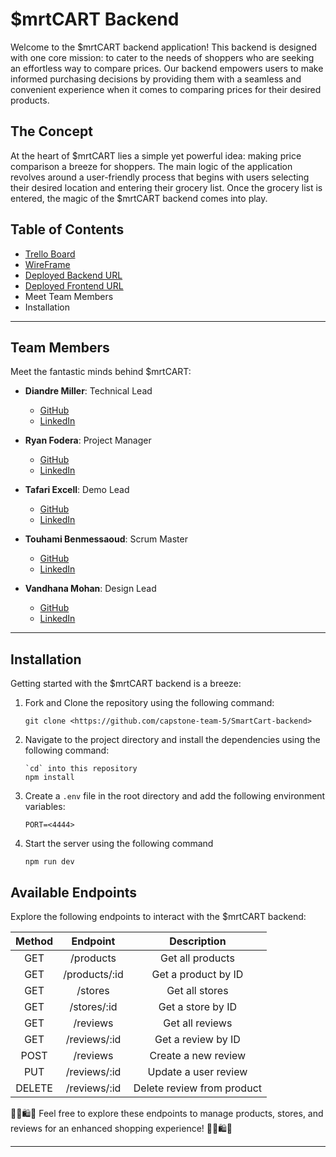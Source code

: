 # $mrtCART Backend

Welcome to the $mrtCART backend application! This backend is designed with one core mission: to cater to the needs of shoppers who are seeking an effortless way to compare prices. Our backend empowers users to make informed purchasing decisions by providing them with a seamless and convenient experience when it comes to comparing prices for their desired products.

## The Concept

At the heart of $mrtCART lies a simple yet powerful idea: making price comparison a breeze for shoppers. The main logic of the application revolves around a user-friendly process that begins with users selecting their desired location and entering their grocery list. Once the grocery list is entered, the magic of the $mrtCART backend comes into play.

## Table of Contents

- [Trello Board](https://trello.com/b/PG58P1v8/93-capstone-team-5)
- [WireFrame](https://www.figma.com/file/O2GvnaIrPFRSURlMLNeX9w/Capstone---Team-5?type=design&node-id=0-1&mode=design&t=ZhrulM6i0d83wAcF-0)
- [Deployed Backend URL](https://)
- [Deployed Frontend URL](https://)
- Meet Team Members
- Installation

---

## Team Members

Meet the fantastic minds behind $mrtCART:

- **Diandre Miller**: Technical Lead

  - [GitHub](https://github.com/DiandreMiller)
  - [LinkedIn](https://www.linkedin.com/in/diandre-miller/)

- **Ryan Fodera**: Project Manager

  - [GitHub](https://github.com/ryanfodera)
  - [LinkedIn](https://www.linkedin.com/in/ryan-fodera/)

- **Tafari Excell**: Demo Lead

  - [GitHub](https://github.com/Tafarigit)
  - [LinkedIn](https://www.linkedin.com/in/tafari-e-7a5554110/)

- **Touhami Benmessaoud**: Scrum Master

  - [GitHub](https://github.com/touhami-ben)
  - [LinkedIn](https://www.linkedin.com/in/touhami-benmessaoud-aaa072259/)

- **Vandhana Mohan**: Design Lead
  - [GitHub](https://github.com/Vandhana-Mohan)
  - [LinkedIn](https://www.linkedin.com/in/vandhanamohan/)

---

## Installation

Getting started with the $mrtCART backend is a breeze:

1. Fork and Clone the repository using the following command:

   ```
   git clone <https://github.com/capstone-team-5/SmartCart-backend>
   ```

2. Navigate to the project directory and install the dependencies using the following command:

   ```
   `cd` into this repository
   npm install
   ```

3. Create a `.env` file in the root directory and add the following environment variables:

   ```
   PORT=<4444>
   ```

4. Start the server using the following command

   ```
   npm run dev
   ```

## Available Endpoints

Explore the following endpoints to interact with the $mrtCART backend:

| Method |   Endpoint    |        Description         |
| :----: | :-----------: | :------------------------: |
|  GET   |   /products   |      Get all products      |
|  GET   | /products/:id |    Get a product by ID     |
|  GET   |    /stores    |       Get all stores       |
|  GET   |  /stores/:id  |     Get a store by ID      |
|  GET   |   /reviews    |      Get all reviews       |
|  GET   | /reviews/:id  |     Get a review by ID     |
|  POST  |   /reviews    |    Create a new review     |
|  PUT   | /reviews/:id  |    Update a user review    |
| DELETE | /reviews/:id  | Delete review from product |




   🍓🛒🛍🍓 Feel free to explore these endpoints to manage products, stores, and reviews for an enhanced shopping experience! 🍓🛒🛍🍓

---
